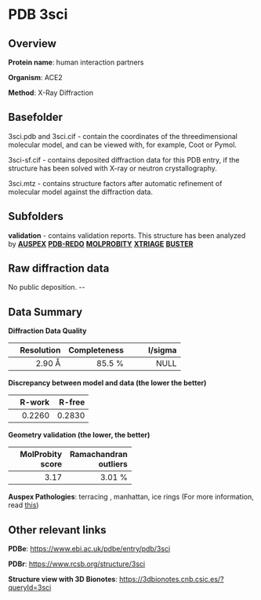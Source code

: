 # PDB 3sci

## Overview

**Protein name**: human interaction partners

**Organism**: ACE2

**Method**: X-Ray Diffraction

## Basefolder

3sci.pdb and 3sci.cif - contain the coordinates of the threedimensional molecular model, and can be viewed with, for example, Coot or Pymol.

3sci-sf.cif - contains deposited diffraction data for this PDB entry, if the structure has been solved with X-ray or neutron crystallography.

3sci.mtz - contains structure factors after automatic refinement of molecular model against the diffraction data.

## Subfolders





**validation** - contains validation reports. This structure has been analyzed by [**AUSPEX**](https://github.com/thorn-lab/coronavirus_structural_task_force/tree/master/pdb/human_interaction_partners/ACE2/3sci/validation/auspex) [**PDB-REDO**](https://github.com/thorn-lab/coronavirus_structural_task_force/tree/master/pdb/human_interaction_partners/ACE2/3sci/validation/pdb-redo) [**MOLPROBITY**](https://github.com/thorn-lab/coronavirus_structural_task_force/tree/master/pdb/human_interaction_partners/ACE2/3sci/validation/molprobity) [**XTRIAGE**](https://github.com/thorn-lab/coronavirus_structural_task_force/blob/master/pdb/human_interaction_partners/ACE2/3sci/validation/Xtriage_output.log) [**BUSTER**](https://www.globalphasing.com/buster/wiki/index.cgi?Covid19Pdb3SCI)

## Raw diffraction data

No public deposition. --<br> 

## Data Summary
**Diffraction Data Quality**

|   | Resolution | Completeness| I/sigma |
|---|-------------:|----------------:|--------------:|
|   |2.90 Å|85.5  %|<img width=50/>NULL |

**Discrepancy between model and data (the lower the better)**

|   | **R-work**| **R-free**   
|---|-------------:|----------------:|           
||  0.2260|  0.2830|

**Geometry validation (the lower, the better)**

|   |**MolProbity<br>score**| **Ramachandran<br>outliers** 
|---|-------------:|----------------:|
||  3.17|  3.01 %|

**Auspex Pathologies**: terracing , manhattan, ice rings (For more information, read [this](https://github.com/thorn-lab/coronavirus_structural_task_force/blob/master/pdb/human_interaction_partners/ACE2/3sci/validation/auspex/3sci_auspex_comments.txt))

 



## Other relevant links 
**PDBe**:  https://www.ebi.ac.uk/pdbe/entry/pdb/3sci
 
**PDBr**: https://www.rcsb.org/structure/3sci 

**Structure view with 3D Bionotes**: https://3dbionotes.cnb.csic.es/?queryId=3sci


